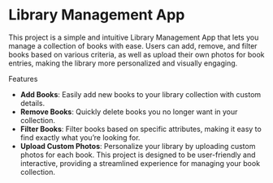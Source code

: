 # Library Management App
This project is a simple and intuitive Library Management App that lets you manage a collection of books with ease. Users can add, remove, and filter books based on various criteria, as well as upload their own photos for book entries, making the library more personalized and visually engaging.

Features
- **Add Books**: Easily add new books to your library collection with custom details.
- **Remove Books**: Quickly delete books you no longer want in your collection.
- **Filter Books**: Filter books based on specific attributes, making it easy to find exactly what you’re looking for.
- **Upload Custom Photos**: Personalize your library by uploading custom photos for each book.
This project is designed to be user-friendly and interactive, providing a streamlined experience for managing your book collection.